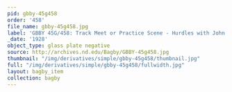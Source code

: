 ```yaml
---
pid: gbby-45g458
order: '458'
file_name: gbby-45g458.jpg
label: 'GBBY 45G/458: Track Meet or Practice Scene - Hurdles with John Conlin - 1928'
_date: '1928'
object_type: glass plate negative
source: http://archives.nd.edu/Bagby/GBBY-45g458.jpg
thumbnail: "/img/derivatives/simple/gbby-45g458/thumbnail.jpg"
full: "/img/derivatives/simple/gbby-45g458/fullwidth.jpg"
layout: bagby_item
collection: bagby
---
```

